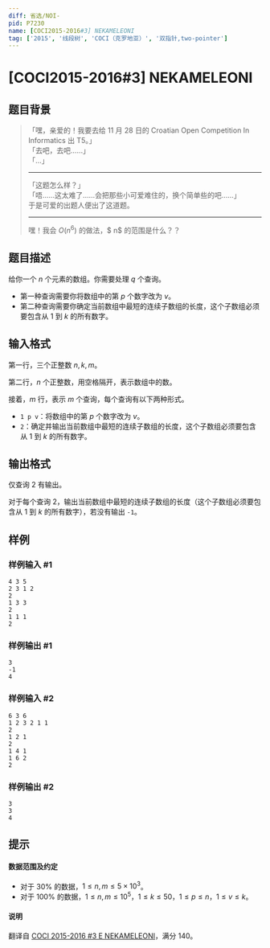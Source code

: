 ```yaml
---
diff: 省选/NOI-
pid: P7230
name: [COCI2015-2016#3] NEKAMELEONI
tag: ['2015', '线段树', 'COCI（克罗地亚）', '双指针,two-pointer']
---
```

# [COCI2015-2016#3] NEKAMELEONI
## 题目背景

> 「嘿，亲爱的！我要去给 $11$ 月 $28$ 日的 Croatian Open Competition In Informatics 出 T5。」      
> 「去吧，去吧……」 　　                       
> 「…」
> _____
> 「这题怎么样？」          
> 「唔……这太难了……会把那些小可爱难住的，换个简单些的吧……」           
> 于是可爱的出题人便出了这道题。
> ______
> 嘿！我会 $O(n^6)$ 的做法，$ n$ 的范围是什么？？
## 题目描述

给你一个 $n$ 个元素的数组。你需要处理 $q$ 个查询。

- 第一种查询需要你将数组中的第 $p$ 个数字改为 $v$。
- 第二种查询需要你确定当前数组中最短的连续子数组的长度，这个子数组必须要包含从 $1$ 到 $k$ 的所有数字。

## 输入格式

第一行，三个正整数 $n, k, m$。

第二行，$n$ 个正整数，用空格隔开，表示数组中的数。

接着，$m$ 行，表示 $m$ 个查询，每个查询有以下两种形式。
- $\texttt{1 p v}$：将数组中的第 $p$ 个数字改为 $v$。
- $\texttt{2}$：确定并输出当前数组中最短的连续子数组的长度，这个子数组必须要包含从 $1$ 到 $k$ 的所有数字。
## 输出格式

仅查询 $2$ 有输出。

对于每个查询 $2$，输出当前数组中最短的连续子数组的长度（这个子数组必须要包含从 $1$ 到 $k$ 的所有数字），若没有输出 $\texttt{-1}$。
## 样例

### 样例输入 #1
```
4 3 5
2 3 1 2
2
1 3 3
2
1 1 1
2

```
### 样例输出 #1
```
3
-1
4

```
### 样例输入 #2
```
6 3 6
1 2 3 2 1 1
2
1 2 1
2
1 4 1
1 6 2
2
```
### 样例输出 #2
```
3
3
4

```
## 提示

#### 数据范围及约定
- 对于 $30\%$ 的数据，$1\le n, m \le 5 \times 10 ^ 3$。
- 对于 $100\%$ 的数据，$1 \le n, m \le 10^5$，$1\le k \le 50$，$1 \le p \le n$，$1\le v \le k$。

#### 说明
翻译自 [COCI 2015-2016 #3 E NEKAMELEONI](https://hsin.hr/coci/archive/2015_2016/contest3_tasks.pdf)，满分 140。


